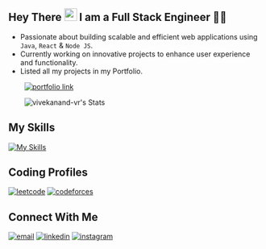 ##  Hey There <img src="https://user-images.githubusercontent.com/74038190/214644152-52f47eb3-5e31-4f47-8758-05c9468d5596.gif" width="25"> I am a Full Stack Engineer 👨‍💻

- Passionate about building scalable and efficient web applications using `Java`, `React` & `Node JS`.
- Currently working on innovative projects to enhance user experience and functionality.
- Listed all my projects in my Portfolio.  

&nbsp; &nbsp; &nbsp; &nbsp;  [![portfolio link](https://img.shields.io/badge/My%20Portfolio-1E90FF?style=for-the-badge&logo=firefox&logoColor=white)](https://vivekanand-vr.netlify.app/)

&nbsp; &nbsp; &nbsp; &nbsp; ![vivekanand-vr's Stats](https://github-readme-stats.vercel.app/api?username=vivekanand-vr&theme=midnight-purple&show_icons=true&hide_border=false&count_private=true)

## My Skills
[![My Skills](https://skillicons.dev/icons?i=git,js,react,redux,tailwind,java,spring,docker,redis,kafka,mysql,mongo,nodejs&theme=light)](https://skillicons.dev)

## Coding Profiles
[![leetcode](https://img.shields.io/badge/leetcode-FF7400?style=for-the-badge&logo=leetcode&logoColor=white)](https://leetcode.com/vicky_007) 
[![codeforces](https://img.shields.io/badge/codeforces-FF0000?style=for-the-badge&logo=codeforces&logoColor=white)](https://codeforces.com/profile/vicky_9)

## Connect With Me
[![email](https://img.shields.io/badge/email-ff4d00?style=for-the-badge&logo=gmail&logoColor=white)](mailto:vivekvernekar21@gmail.com)
[![linkedin](https://img.shields.io/badge/linkedin-0A66C2?style=for-the-badge&logo=linkedin&logoColor=white)](https://www.linkedin.com/in/vivekanand-vernekar) 
[![instagram](https://img.shields.io/badge/instagram-E4405F?style=for-the-badge&logo=instagram&logoColor=white)](https://www.instagram.com/vvek_9)
